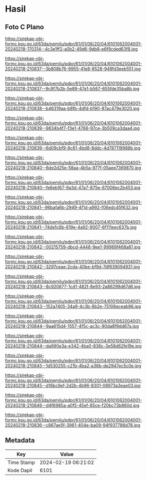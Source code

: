 # Hasil

## Foto C Plano

https://sirekap-obj-formc.kpu.go.id/63da/pemilu/pdpr/61/01/06/20/04/6101062004001-20240218-170314--4c3e1ff2-a0b2-49d6-9db8-e6f9cded63f8.jpg

https://sirekap-obj-formc.kpu.go.id/63da/pemilu/pdpr/61/01/06/20/04/6101062004001-20240218-210837--3b808b76-9955-41e8-8528-949fd3eeb551.jpg

https://sirekap-obj-formc.kpu.go.id/63da/pemilu/pdpr/61/01/06/20/04/6101062004001-20240218-210837--9c9f7b2b-5e89-47e1-b567-655fde35ba8b.jpg

https://sirekap-obj-formc.kpu.go.id/63da/pemilu/pdpr/61/01/06/20/04/6101062004001-20240218-210838--b46319aa-b8fb-4dfd-b190-87ac479e3020.jpg

https://sirekap-obj-formc.kpu.go.id/63da/pemilu/pdpr/61/01/06/20/04/6101062004001-20240218-210839--9834b4f7-f3e1-4766-97ce-3b509ca3daa4.jpg

https://sirekap-obj-formc.kpu.go.id/63da/pemilu/pdpr/61/01/06/20/04/6101062004001-20240218-210839--6d09cbf9-8c61-4bd8-8ddc-4d787119988b.jpg

https://sirekap-obj-formc.kpu.go.id/63da/pemilu/pdpr/61/01/06/20/04/6101062004001-20240218-210840--6de2d25e-58aa-4b5a-977f-05aee7369870.jpg

https://sirekap-obj-formc.kpu.go.id/63da/pemilu/pdpr/61/01/06/20/04/6101062004001-20240218-210840--fe6eb167-9a3d-47a7-875e-67006ec2b453.jpg

https://sirekap-obj-formc.kpu.go.id/63da/pemilu/pdpr/61/01/06/20/04/6101062004001-20240218-210841--96bafa6b-2949-4f1d-a992-f06edc45f632.jpg

https://sirekap-obj-formc.kpu.go.id/63da/pemilu/pdpr/61/01/06/20/04/6101062004001-20240218-210841--74de1c6b-619e-4a92-9007-6f111eec637b.jpg

https://sirekap-obj-formc.kpu.go.id/63da/pemilu/pdpr/61/01/06/20/04/6101062004001-20240218-210842--00215759-dbcd-4448-9ee1-99969f468a81.jpg

https://sirekap-obj-formc.kpu.go.id/63da/pemilu/pdpr/61/01/06/20/04/6101062004001-20240218-210842--3297ceae-2cda-40be-bf9d-7df639094931.jpg

https://sirekap-obj-formc.kpu.go.id/63da/pemilu/pdpr/61/01/06/20/04/6101062004001-20240218-210843--8c920677-1cd1-482f-8e93-2a86299d67d6.jpg

https://sirekap-obj-formc.kpu.go.id/63da/pemilu/pdpr/61/01/06/20/04/6101062004001-20240218-210843--152a7405-34a9-4c3b-8b2e-75106eceab96.jpg

https://sirekap-obj-formc.kpu.go.id/63da/pemilu/pdpr/61/01/06/20/04/6101062004001-20240218-210844--9aa615d4-1557-4f5c-ac3c-90da8f9dd67a.jpg

https://sirekap-obj-formc.kpu.go.id/63da/pemilu/pdpr/61/01/06/20/04/6101062004001-20240218-210844--da990e3a-e342-4ba0-836c-3e58d62fe19e.jpg

https://sirekap-obj-formc.kpu.go.id/63da/pemilu/pdpr/61/01/06/20/04/6101062004001-20240218-210845--1d530255-c21b-4ba2-a36b-de2947ec5c0e.jpg

https://sirekap-obj-formc.kpu.go.id/63da/pemilu/pdpr/61/01/06/20/04/6101062004001-20240218-210845--d16bc9ef-2d2b-4b96-8301-08973a3eae03.jpg

https://sirekap-obj-formc.kpu.go.id/63da/pemilu/pdpr/61/01/06/20/04/6101062004001-20240218-210846--d4f6985a-a0f5-45ef-85ce-f20bc73b860d.jpg

https://sirekap-obj-formc.kpu.go.id/63da/pemilu/pdpr/61/01/06/20/04/6101062004001-20240218-210836--c867ae5f-3961-404e-ba09-94f937786d78.jpg


## Metadata

| Key        | Value               |
| ---------- | ------------------- |
| Time Stamp | 2024-02-19 06:21:02 |
| Kode Dapil | 6101                |




